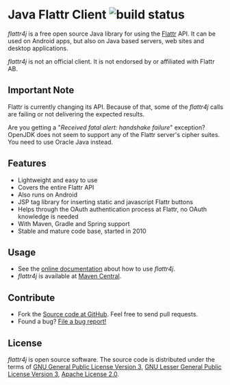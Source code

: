 # Java Flattr Client ![build status](https://shredzone.org/badge/flattr4j.svg)

_flattr4j_ is a free open source Java library for using the [Flattr](https://flattr.com) API. It can be used on Android apps, but also on Java based servers, web sites and desktop applications.

_flattr4j_ is not an official client. It is not endorsed by or affiliated with Flattr AB.

## Important Note

Flattr is currently changing its API. Because of that, some of the _flattr4j_ calls are failing or not delivering the expected results.

Are you getting a "_Received fatal alert: handshake failure_" exception? OpenJDK does not seem to support any of the Flattr server's cipher suites. You need to use Oracle Java instead.

## Features

* Lightweight and easy to use
* Covers the entire Flattr API
* Also runs on Android
* JSP tag library for inserting static and javascript Flattr buttons
* Helps through the OAuth authentication process at Flattr, no OAuth knowledge is needed
* With Maven, Gradle and Spring support
* Stable and mature code base, started in 2010

## Usage

* See the [online documentation](https://shredzone.org/maven/flattr4j/) about how to use _flattr4j_.
* _flattr4j_ is available at [Maven Central](http://search.maven.org/#search|ga|1|g%3A%22org.shredzone.flattr4j%22).

## Contribute

* Fork the [Source code at GitHub](https://github.com/shred/flattr4j). Feel free to send pull requests.
* Found a bug? [File a bug report!](https://github.com/shred/flattr4j/issues)

## License

_flattr4j_ is open source software. The source code is distributed under the terms of [GNU General Public License Version 3](http://www.gnu.org/licenses/gpl-3.0.html), [GNU Lesser General Public License Version 3](http://www.gnu.org/licenses/lgpl-3.0.html), [Apache License 2.0](http://www.apache.org/licenses/LICENSE-2.0).
